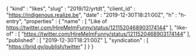 {
  "kind" : "likes",
  "slug" : "2019/12/yrtdt",
  "client_id" : "https://indigenous.realize.be",
  "date" : "2019-12-30T18:21:00Z",
  "h" : "h-entry",
  "properties" : {
    "name" : [ "Like of https://twitter.com/HireMeImFunny/status/1211520468903174144" ],
    "like-of" : [ "https://twitter.com/HireMeImFunny/status/1211520468903174144" ],
    "published" : [ "2019-12-30T18:21:00Z" ],
    "syndication" : [ "https://brid.gy/publish/twitter" ]
  }
}
